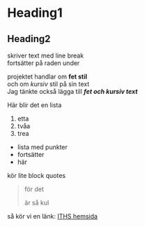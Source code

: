 
# Heading1

## Heading2

skriver text med line break  
fortsätter på raden under

projektet handlar om **fet stil**  
och om *kursiv* stil på sin text  
Jag tänkte också lägga till ***fet och kursiv text***

Här blir det en lista
1. etta
1. tvåa
1. trea

- lista med punkter
- fortsätter
- här

kör lite block quotes
> för det
>
> är så kul
>

så kör vi en länk:
[ITHS hemsida](https://iths.se)

